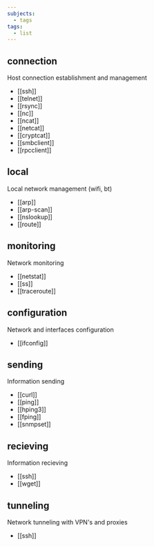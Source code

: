 ```yaml
---
subjects:
  - tags
tags:
  - list
---
```


## connection
Host connection establishment and management

- [[ssh]]
- [[telnet]]
- [[rsync]]
- [[nc]]
- [[ncat]]
- [[netcat]]
- [[cryptcat]]
- [[smbclient]]
- [[rpcclient]]

## local
Local network management (wifi, bt)

- [[arp]]
- [[arp-scan]]
- [[nslookup]]
- [[route]]

## monitoring
Network monitoring

- [[netstat]]
- [[ss]]
- [[traceroute]]

## configuration
Network and interfaces configuration

- [[ifconfig]]

## sending
Information sending

- [[curl]]
- [[ping]]
- [[hping3]]
- [[fping]]
- [[snmpset]]

## recieving
Information recieving

- [[ssh]]
- [[wget]]

## tunneling
Network tunneling with VPN's and proxies

- [[ssh]]